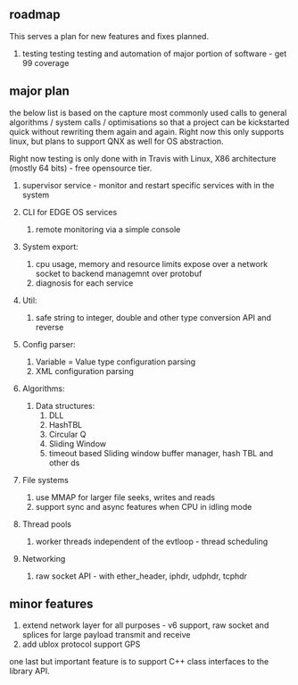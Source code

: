 ## roadmap

This serves a plan for new features and fixes planned.

1. testing testing testing and automation of major portion of software - get 99 coverage

## major plan

the below list is based on the capture most commonly used calls to general algorithms / system calls / optimisations so that a project can be kickstarted quick without rewriting them again and again. Right now this only supports linux, but plans to support QNX as well for OS abstraction.

Right now testing is only done with in Travis with Linux, X86 architecture (mostly 64 bits) - free opensource tier.

1. supervisor service - monitor and restart specific services with in the system

2. CLI for EDGE OS services
    1. remote monitoring via a simple console

3. System export:
    1. cpu usage, memory and resource limits expose over a network socket to backend managemnt over protobuf
    2. diagnosis for each service

4. Util:
    1. safe string to integer, double and other type conversion API and reverse

5. Config parser:
    1. Variable = Value type configuration parsing
    2. XML configuration parsing

6. Algorithms:
    1. Data structures:
        1. DLL
        2. HashTBL
        3. Circular Q
        4. Sliding Window
        5. timeout based Sliding window buffer manager, hash TBL and other ds

7. File systems
    1. use MMAP for larger file seeks, writes and reads
    2. support sync and async features when CPU in idling mode

8. Thread pools
    1. worker threads independent of the evtloop - thread scheduling

9. Networking
    1. raw socket API - with ether_header, iphdr, udphdr, tcphdr

## minor features

1. extend network layer for all purposes - v6 support, raw socket and splices for large payload transmit and receive
2. add ublox protocol support GPS

one last but important feature is to support C++ class interfaces to the library API.

